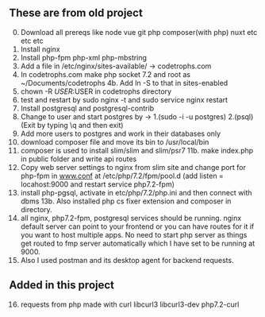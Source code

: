 ## These are from old project

0. Download all prereqs like node vue git php composer(with php) nuxt etc etc etc
1. Install nginx
2. Install php-fpm php-xml php-mbstring
3. Add a file in /etc/nginx/sites-available/ -> codetrophs.com
4. In codetrophs.com make php socket 7.2 and root as ~/Documents/codetrophs
   4b. Add ln -S to that in sites-enabled
5. chown -R $USER:$USER in codetrophs directory
6. test and restart by sudo nginx -t and sudo service nginx restart
7. Install postgresql and postgresql-contrib
8. Change to user and start postgres by -> 1.(sudo -i -u postgres) 2.(psql) (Exit by typing \q and then exit)
9. Add more users to postgres and work in their databases only
10. download composer file and move its bin to /usr/local/bin
11. composer is used to install slim/slim and slim/psr7
    11b. make index.php in public folder and write api routes
12. Copy web server settings to nginx from slim site and change port for php-fpm in www.conf at /etc/php/7.2/fpm/pool.d (add listen = locahost:9000 and restart service php7.2-fpm)
13. install php-pgsql, activate in etc/php/7.2/php.ini and then connect with dbms
    13b. Also installed php cs fixer extension and composer in directory.
14. all nginx, php7.2-fpm, postgresql services should be running. nginx default server can point to your frontend or you can have routes for it if you want to host multiple apps. No need to start php server as things get routed to fmp server automatically which I have set to be running at 9000.
15. Also I used postman and its desktop agent for backend requests.

## Added in this project

16. requests from php made with curl libcurl3 libcurl3-dev php7.2-curl
